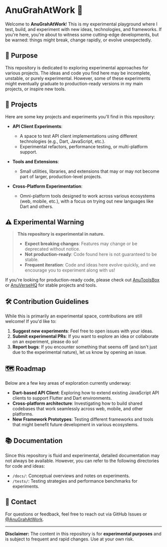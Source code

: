 # AnuGrahAtWork 🧪

Welcome to **AnuGrahAtWork**! This is my experimental playground where I test, build, and experiment with new ideas, technologies, and frameworks. If you're here, you're about to witness some cutting-edge developments, but be warned: things might break, change rapidly, or evolve unexpectedly.

## 🚀 Purpose

This repository is dedicated to exploring experimental approaches for various projects. The ideas and code you find here may be incomplete, unstable, or purely experimental. However, some of these experiments might eventually graduate to production-ready versions in my main projects, or inspire new tools.

## 🔧 Projects

Here are some key projects and experiments you'll find in this repository:

- **API Client Experiments**:
    - A space to test API client implementations using different technologies (e.g., Dart, JavaScript, etc.).
    - Experimental refactors, performance testing, or multi-platform support.

- **Tools and Extensions**:
    - Small utilities, libraries, and extensions that may or may not become part of larger, production-level projects.

- **Cross-Platform Experimentation**:
    - Omni-platform tools designed to work across various ecosystems (web, mobile, etc.), with a focus on trying out new languages like Dart and others.

## ⚠️ Experimental Warning

> **This repository is experimental in nature.**
>
> - **Expect breaking changes**: Features may change or be deprecated without notice.
> - **Not production-ready**: Code found here is not guaranteed to be stable.
> - **Frequent iteration**: Code and ideas here evolve quickly, and we encourage you to experiment along with us!

If you're looking for production-ready code, please check out [AnuToolsBox](https://github.com/anugrahzeputra) or [AnuVerseHQ](https://github.com/AnuverseHQ) for stable projects and tools.

## 🛠️ Contribution Guidelines

While this is primarily an experimental space, contributions are still welcome! If you'd like to:

1. **Suggest new experiments**: Feel free to open issues with your ideas.
2. **Submit experimental PRs**: If you want to explore an idea or collaborate on an experiment, please do so!
3. **Report bugs**: If you encounter something that seems off (and isn't just due to the experimental nature), let us know by opening an issue.

## 🗺️ Roadmap

Below are a few key areas of exploration currently underway:

- **Dart-based API Client**: Exploring how to extend existing JavaScript API clients to support Flutter and Dart environments.
- **Cross-platform architecture**: Investigating how to build shared codebases that work seamlessly across web, mobile, and other platforms.
- **New Framework Prototypes**: Testing different frameworks and tools that might benefit future development in various ecosystems.

## 📚 Documentation

Since this repository is fluid and experimental, detailed documentation may not always be available. However, you can refer to the following directories for code and ideas:

- `/docs/`: Conceptual overviews and notes on experiments.
- `/tests/`: Testing strategies and performance benchmarks for experiments.

## 👥 Contact

For questions or feedback, feel free to reach out via GitHub Issues or [@AnuGrahAtWork](https://github.com/anugrahatwork).

---

**Disclaimer:** The content in this repository is for **experimental purposes** and is subject to frequent and rapid changes. Use at your own risk.
